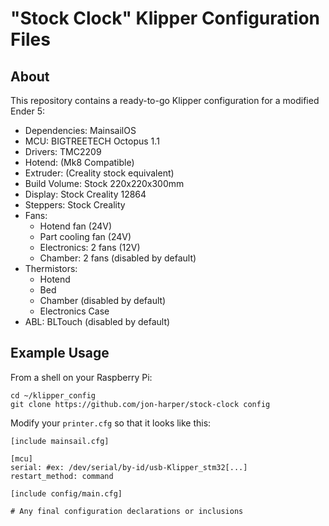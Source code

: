 # "Stock Clock" Klipper Configuration Files

## About

This repository contains a ready-to-go Klipper configuration for a modified Ender 5:

- Dependencies: MainsailOS
- MCU: BIGTREETECH Octopus 1.1
- Drivers: TMC2209
- Hotend: (Mk8 Compatible)
- Extruder: (Creality stock equivalent)
- Build Volume: Stock 220x220x300mm
- Display: Stock Creality 12864
- Steppers: Stock Creality
- Fans:
  - Hotend fan (24V)
  - Part cooling fan (24V)
  - Electronics: 2 fans (12V)
  - Chamber: 2 fans (disabled by default)
- Thermistors:
  - Hotend
  - Bed
  - Chamber (disabled by default)
  - Electronics Case
- ABL: BLTouch (disabled by default)
  
## Example Usage

From a shell on your Raspberry Pi:

```
cd ~/klipper_config
git clone https://github.com/jon-harper/stock-clock config
```

Modify your `printer.cfg` so that it looks like this:

```
[include mainsail.cfg]

[mcu]
serial: #ex: /dev/serial/by-id/usb-Klipper_stm32[...]
restart_method: command

[include config/main.cfg]

# Any final configuration declarations or inclusions
```